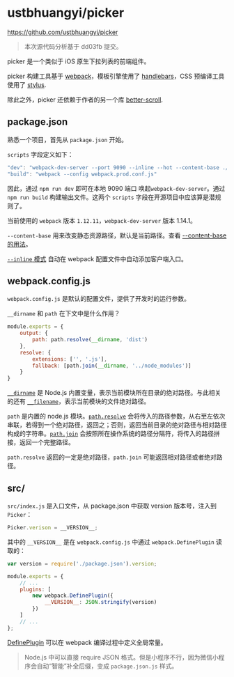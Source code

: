 # ustbhuangyi/picker

https://github.com/ustbhuangyi/picker

> 本次源代码分析基于 dd03fb 提交。

picker 是一个类似于 iOS 原生下拉列表的前端组件。

picker 构建工具基于 [webpack](https://webpack.js.org)，模板引擎使用了 [handlebars](https://github.com/wycats/handlebars.js/)，CSS 预编译工具使用了 [stylus](http://stylus-lang.com/).

除此之外，picker 还依赖于作者的另一个库 [better-scroll](https://github.com/ustbhuangyi/better-scroll).

## package.json

熟悉一个项目，首先从 `package.json` 开始。

`scripts` 字段定义如下：

```js
"dev": "webpack-dev-server --port 9090 --inline --hot --content-base ./demo --host 0.0.0.0",
"build": "webpack --config webpack.prod.conf.js"
```

因此，通过 `npm run dev` 即可在本地 9090 端口 唤起`webpack-dev-server`。通过 `npm run build` 构建输出文件。这两个 `scripts` 字段在开源项目中应该算是潜规则了。

当前使用的 `webpack` 版本 `1.12.11`，`webpack-dev-server` 版本 1.14.1。

`--content-base` 用来改变静态资源路径，默认是当前路径。查看 [--content-base 的用法](https://webpack.github.io/docs/webpack-dev-server.html#content-base)。

[`--inline` 模式](https://webpack.github.io/docs/webpack-dev-server.html#inline-mode) 自动在 webpack 配置文件中自动添加客户端入口。

## webpack.config.js

`webpack.config.js` 是默认的配置文件，提供了开发时的运行参数。

`__dirname` 和 `path` 在下文中是什么作用？

```js
module.exports = {
    output: {
        path: path.resolve(__dirname, 'dist')
    },
    resolve: {
        extensions: ['', '.js'],
        fallback: [path.join(__dirname, '../node_modules')]
    }
}
```

[`__dirname`](https://nodejs.org/api/globals.html#globals_dirname) 是 Node.js 内置变量，表示当前模块所在目录的绝对路径。与此相关的还有 [`__filename`](https://nodejs.org/api/globals.html#globals_filename)，表示当前模块的文件绝对路径。

`path` 是内置的 node.js 模块。[`path.resolve`](https://nodejs.org/api/path.html#path_path_resolve_paths) 会将传入的路径参数，从右至左依次串联，若得到一个绝对路径，返回之；否则，返回当前目录的绝对路径与相对路径构成的字符串。[`path.join`](https://nodejs.org/api/path.html#path_path_join_paths) 会按照所在操作系统的路径分隔符，将传入的路径拼接，返回一个完整路径。

`path.resolve` 返回的一定是绝对路径，`path.join` 可能返回相对路径或者绝对路径。

## src/

`src/index.js` 是入口文件，从 package.json 中获取 version 版本号，注入到 `Picker`：

```js
Picker.verison = __VERSION__;
```

其中的 `__VERSION__` 是在 `webpack.config.js` 中通过 `webpack.DefinePlugin` 读取的：

```js
var version = require('./package.json').version;

module.exports = {
    // ...
    plugins: [
        new webpack.DefinePlugin({
            __VERSION__: JSON.stringify(version)
        })
    ]
    // ...
};
```

[DefinePlugin](http://webpack.github.io/docs/list-of-plugins.html#defineplugin) 可以在 webpack 编译过程中定义全局常量。

> Node.js 中可以直接 require JSON 格式。但是小程序不行，因为微信小程序会自动“智能”补全后缀，变成 `package.json.js` 样式。

